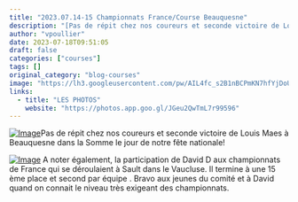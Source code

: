 ```yaml
---
title: "2023.07.14-15 Championnats France/Course Beauquesne"
description: "[Pas de répit chez nos coureurs et seconde victoire de Louis Maes à Beauquesne dans la Somme le jour de notre fête nationale!"
author: "vpoullier"
date: 2023-07-18T09:51:05
draft: false
categories: ["courses"]
tags: []
original_category: "blog-courses"
image: "https://lh3.googleusercontent.com/pw/AIL4fc_s2B1nBCPmKN7hfYjDoU4CzAjgunHr3LgWBPx5jEFIukL-Qjh0NE3v_nVq2Xz4cnnPeRRL45AAmdQP8NEGwBM4le5EWXvBQomcdCzTHTPfUuAK6IbZMGp46eFrQ_aZLbFTFJSOynGaFAM3atwjmLhHCA=w1268-h951-s-no?authuser=0"
links:
  - title: "LES PHOTOS"
    website: "https://photos.app.goo.gl/JGeu2QwTmL7r99596"
---
```


[![Image](https://lh3.googleusercontent.com/pw/AIL4fc-my4xux2KDaS0mnmBdCXQd3mBmDgLj3cL7pEi7LlYSAerM5VDRfSTC2WDE87FoN4zQkVvVARM1B4_J4ils9SVmdUW41PgC9hFGWtYNuMjW2K2vIy8hWYaKENRz-ALp56NNjE6mA2o8kCltSo2pfrnIS6_f0Nqos7xnHugrFTm4fBdiasy-PrVi1AY2fgxz94potYL1c_jeMGFqZYrrkzgq0Nt7Ex6g4PhCQDOsdxkHUlEwYGdDmP-5nK4BTINCHnIO3t4Gda3pyrBYyjiu4sSlEhA2ZbT0dJJB-OmjgJtuakZE_ETqgOt3y2zWoMZPpkhfnul2XlT61Z_RJVJl3ihiiDmyG6bQi3YY5RtHrvMbSvarCqWCvo9KYV56A2LMm8_wELrQ0f95PQwpGxtjL8kqc8_KPnapsl7he2j6e6SGJVrNGS35NkCqZC6tTbV29SiyGg6Iohm-kGcpGikQ5ntMCjKP9xFforNZd30jrxBif5j58DRvB29Yu8JikUe_X95o7Jk0CFZAVDnAzTRLTLbTnWvEbRvMsR76LF0sH-tdN2eLHdSnDvOutr0vOvtJNb9wIdkNaHekUc1xhMWdBIMiqfHAnECg2Td7llbKEozcuudWZIECEzKio3Mc9PCIP1pBy-bHJr-iXLmZLkdLb_t6pHS0N1IBrQyPGwN0OdfKtNlduQ2oIBIwkRhbS_d2sQwOQaIvoO-KUZRqa_gDsTmAbCnyRFFEveL3j8G_uITs4-e40oQo6f8-j0vgUGh25R1RLvbFhGpHcA4uPtMSWwrhasE28eWorz1YQ_tfUwLUgApT-HAvSif5mzK5cF1Rkwo5HeyXCQh7dLVLxZ0_eQz6ukjanmNvZVzptmkoqkL5iSeqyLj_D9kwaEp7ij4lcf4a0IKnPWbd6Q-9ruk5AWc=w1268-h951-s-no?authuser=0)](https://lh3.googleusercontent.com/pw/AIL4fc-my4xux2KDaS0mnmBdCXQd3mBmDgLj3cL7pEi7LlYSAerM5VDRfSTC2WDE87FoN4zQkVvVARM1B4_J4ils9SVmdUW41PgC9hFGWtYNuMjW2K2vIy8hWYaKENRz-ALp56NNjE6mA2o8kCltSo2pfrnIS6_f0Nqos7xnHugrFTm4fBdiasy-PrVi1AY2fgxz94potYL1c_jeMGFqZYrrkzgq0Nt7Ex6g4PhCQDOsdxkHUlEwYGdDmP-5nK4BTINCHnIO3t4Gda3pyrBYyjiu4sSlEhA2ZbT0dJJB-OmjgJtuakZE_ETqgOt3y2zWoMZPpkhfnul2XlT61Z_RJVJl3ihiiDmyG6bQi3YY5RtHrvMbSvarCqWCvo9KYV56A2LMm8_wELrQ0f95PQwpGxtjL8kqc8_KPnapsl7he2j6e6SGJVrNGS35NkCqZC6tTbV29SiyGg6Iohm-kGcpGikQ5ntMCjKP9xFforNZd30jrxBif5j58DRvB29Yu8JikUe_X95o7Jk0CFZAVDnAzTRLTLbTnWvEbRvMsR76LF0sH-tdN2eLHdSnDvOutr0vOvtJNb9wIdkNaHekUc1xhMWdBIMiqfHAnECg2Td7llbKEozcuudWZIECEzKio3Mc9PCIP1pBy-bHJr-iXLmZLkdLb_t6pHS0N1IBrQyPGwN0OdfKtNlduQ2oIBIwkRhbS_d2sQwOQaIvoO-KUZRqa_gDsTmAbCnyRFFEveL3j8G_uITs4-e40oQo6f8-j0vgUGh25R1RLvbFhGpHcA4uPtMSWwrhasE28eWorz1YQ_tfUwLUgApT-HAvSif5mzK5cF1Rkwo5HeyXCQh7dLVLxZ0_eQz6ukjanmNvZVzptmkoqkL5iSeqyLj_D9kwaEp7ij4lcf4a0IKnPWbd6Q-9ruk5AWc=w1268-h951-s-no?authuser=0)Pas de répit chez nos coureurs et seconde victoire de Louis Maes à Beauquesne dans la Somme le jour de notre fête nationale!

<!--more-->

[![Image](https://lh3.googleusercontent.com/pw/AIL4fc-WNBDFWMrzsHakjGzrpmZsCKe7MpLxlIeXeezbVJCWUQUFPFNE5rlKixQrMyA2yN6sRIIbFPqzNO1ipsEWnLD6ga0Xwo5P2ISMB4ghnxXAtSpwx-RJ2Cp6FSYNoe6FTCjnD9dkyEz6vMbHYya7bBUdBFsYDvIZHSu1iOqgPbO8aZhQd8gJpCxTi5MRsXIHU_ZqkYff-t6bmMo0RQG6hGxr-nf3OdctbAc1jl-Xd65tuWsb7tSLbhGQltrs5wgfPTW0IhZ1PDE53AtTT5FGP1k70YKrEQWVcgjfZRmQ2UCbDf9o_mHQPWvETLeWFEE9e9kezF6mpeV45OtQG1vsLss6Qz2vFtt3FZ5F8znD_T9Raxdz06PTCFyju2BscfepFpJICFP1hfoF1AanJqG-bB2PcBR7b2crm6Dnw4oZykrVkqbArEMFmOQGj6aGpvNElJ0dWz3LhpCysiqBzcLbwexinw9MpWb62p6603o2SMGY3r6aQ5kIb04BvSKzFp1wa_Cu6kGiJbcd0xPyof9GCfEcU1dFlXXAHla6hAx6evELDQCTuNqexFVDI-5XRj8LntewIPDJMskISX-DfCd70B3GU5Yk0zgmfIceYqL-RBKcAiyjyCly--eMj3z5yw4MRHNicYXGX3fRfm8nVR_WGAs4WjGkIE2gRRd5m8YtJoLwmB6-yRIEe8VkB2Cj5O052-bUbyg_s7BnFwN1Jw4U_WmM3dXSYSJ9CAjBQ0DFyTYdZeSYedHijlsacmgBDZ4tI-DMWYmkESZocIlKKqTk7N3Q7IXrwleujiaVhch-_ehRIitxEuNPr5ulKIHTlu8spLI_vgfCdEJuAIdFYNPci8tDhi4BzZRwhdtORH8rKkD8PSGsdKBuiWN9_saHe0vy3Q2dNt-xNOvsQ_eCOupekso=w640-h754-s-no?authuser=0)](https://lh3.googleusercontent.com/pw/AIL4fc-WNBDFWMrzsHakjGzrpmZsCKe7MpLxlIeXeezbVJCWUQUFPFNE5rlKixQrMyA2yN6sRIIbFPqzNO1ipsEWnLD6ga0Xwo5P2ISMB4ghnxXAtSpwx-RJ2Cp6FSYNoe6FTCjnD9dkyEz6vMbHYya7bBUdBFsYDvIZHSu1iOqgPbO8aZhQd8gJpCxTi5MRsXIHU_ZqkYff-t6bmMo0RQG6hGxr-nf3OdctbAc1jl-Xd65tuWsb7tSLbhGQltrs5wgfPTW0IhZ1PDE53AtTT5FGP1k70YKrEQWVcgjfZRmQ2UCbDf9o_mHQPWvETLeWFEE9e9kezF6mpeV45OtQG1vsLss6Qz2vFtt3FZ5F8znD_T9Raxdz06PTCFyju2BscfepFpJICFP1hfoF1AanJqG-bB2PcBR7b2crm6Dnw4oZykrVkqbArEMFmOQGj6aGpvNElJ0dWz3LhpCysiqBzcLbwexinw9MpWb62p6603o2SMGY3r6aQ5kIb04BvSKzFp1wa_Cu6kGiJbcd0xPyof9GCfEcU1dFlXXAHla6hAx6evELDQCTuNqexFVDI-5XRj8LntewIPDJMskISX-DfCd70B3GU5Yk0zgmfIceYqL-RBKcAiyjyCly--eMj3z5yw4MRHNicYXGX3fRfm8nVR_WGAs4WjGkIE2gRRd5m8YtJoLwmB6-yRIEe8VkB2Cj5O052-bUbyg_s7BnFwN1Jw4U_WmM3dXSYSJ9CAjBQ0DFyTYdZeSYedHijlsacmgBDZ4tI-DMWYmkESZocIlKKqTk7N3Q7IXrwleujiaVhch-_ehRIitxEuNPr5ulKIHTlu8spLI_vgfCdEJuAIdFYNPci8tDhi4BzZRwhdtORH8rKkD8PSGsdKBuiWN9_saHe0vy3Q2dNt-xNOvsQ_eCOupekso=w640-h754-s-no?authuser=0) A noter également, la participation de David D aux championnats de France qui se déroulaient à Sault dans le Vaucluse. Il termine à une 15 ème place et second par équipe . Bravo aux jeunes du comité et à David quand on connait le niveau très exigeant des championnats.&nbsp;